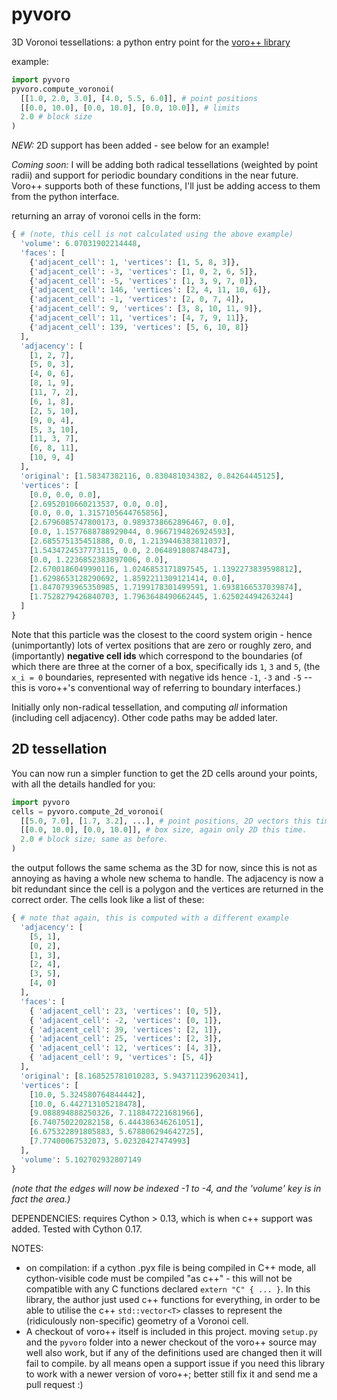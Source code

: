 pyvoro
======

3D Voronoi tessellations: a python entry point for the [voro++ library](http://math.lbl.gov/voro++/)

example:

```python
import pyvoro
pyvoro.compute_voronoi(
  [[1.0, 2.0, 3.0], [4.0, 5.5, 6.0]], # point positions
  [[0.0, 10.0], [0.0, 10.0], [0.0, 10.0]], # limits
  2.0 # block size
)
```

*NEW:* 2D support has been added - see below for an example!

*Coming soon:* I will be adding both radical tessellations (weighted by point radii) and support for periodic boundary conditions in the near future. Voro++ supports both of these functions, I'll just be adding access to them from the python interface.

returning an array of voronoi cells in the form:

```python
{ # (note, this cell is not calculated using the above example)
  'volume': 6.07031902214448,
  'faces': [
    {'adjacent_cell': 1, 'vertices': [1, 5, 8, 3]}, 
    {'adjacent_cell': -3, 'vertices': [1, 0, 2, 6, 5]},
    {'adjacent_cell': -5, 'vertices': [1, 3, 9, 7, 0]},
    {'adjacent_cell': 146, 'vertices': [2, 4, 11, 10, 6]},
    {'adjacent_cell': -1, 'vertices': [2, 0, 7, 4]},
    {'adjacent_cell': 9, 'vertices': [3, 8, 10, 11, 9]},
    {'adjacent_cell': 11, 'vertices': [4, 7, 9, 11]},
    {'adjacent_cell': 139, 'vertices': [5, 6, 10, 8]}
  ],
  'adjacency': [
    [1, 2, 7],
    [5, 0, 3],
    [4, 0, 6],
    [8, 1, 9],
    [11, 7, 2],
    [6, 1, 8],
    [2, 5, 10],
    [9, 0, 4],
    [5, 3, 10],
    [11, 3, 7],
    [6, 8, 11],
    [10, 9, 4]
  ],
  'original': [1.58347382116, 0.830481034382, 0.84264445125],
  'vertices': [
    [0.0, 0.0, 0.0],
    [2.6952010660213537, 0.0, 0.0],
    [0.0, 0.0, 1.3157105644765856],
    [2.6796085747800173, 0.9893738662896467, 0.0],
    [0.0, 1.1577688788929044, 0.9667194826924593],
    [2.685575135451888, 0.0, 1.2139446383811037],
    [1.5434724537773115, 0.0, 2.064891808748473],
    [0.0, 1.2236852383897006, 0.0],
    [2.6700186049990116, 1.0246853171897545, 1.1392273839598812],
    [1.6298653128290692, 1.8592211309121414, 0.0],
    [1.8470793965350985, 1.7199178301499591, 1.6938166537039874],
    [1.7528279426840703, 1.7963648490662445, 1.625024494263244]
  ]
}
```

Note that this particle was the closest to the coord system origin - hence
(unimportantly) lots of vertex positions that are zero or roughly zero, and
(importantly) **negative cell ids** which correspond to the boundaries (of which
there are three at the corner of a box, specifically ids `1`, `3` and `5`, (the
`x_i = 0` boundaries, represented with negative ids hence `-1`, `-3` and `-5` --
this is voro++'s conventional way of referring to boundary interfaces.)

Initially only non-radical tessellation, and computing *all* information 
(including cell adjacency). Other code paths may be added later.

2D tessellation
---------------

You can now run a simpler function to get the 2D cells around your points, with all the details
handled for you:

```python
import pyvoro
cells = pyvoro.compute_2d_voronoi(
  [[5.0, 7.0], [1.7, 3.2], ...], # point positions, 2D vectors this time.
  [[0.0, 10.0], [0.0, 10.0]], # box size, again only 2D this time.
  2.0 # block size; same as before.
)
```

the output follows the same schema as the 3D for now, since this is not as annoying as having a 
whole new schema to handle. The adjacency is now a bit redundant since the cell is a polygon and the
vertices are returned in the correct order. The cells look like a list of these:

```python
{ # note that again, this is computed with a different example
  'adjacency': [
    [5, 1],
    [0, 2],
    [1, 3],
    [2, 4],
    [3, 5],
    [4, 0]
  ],
  'faces': [
    { 'adjacent_cell': 23, 'vertices': [0, 5]},
    { 'adjacent_cell': -2, 'vertices': [0, 1]},
    { 'adjacent_cell': 39, 'vertices': [2, 1]},
    { 'adjacent_cell': 25, 'vertices': [2, 3]},
    { 'adjacent_cell': 12, 'vertices': [4, 3]},
    { 'adjacent_cell': 9, 'vertices': [5, 4]}
  ],
  'original': [8.168525781010283, 5.943711239620341],
  'vertices': [
    [10.0, 5.324580764844442],
    [10.0, 6.442713105218478],
    [9.088894888250326, 7.118847221681966],
    [6.740750220282158, 6.444386346261051],
    [6.675322891805883, 5.678806294642725],
    [7.77400067532073, 5.02320427474993]
  ],
  'volume': 5.102702932807149
}
```

*(note that the edges will now be indexed -1 to -4, and the 'volume' key is in fact the area.)*

DEPENDENCIES:
requires Cython > 0.13, which is when c++ support was added. Tested with Cython 0.17.

NOTES:
* on compilation: if a cython .pyx file is being compiled in C++ mode, all cython-visible code must be compiled "as c++" - this will not be compatible with any C functions declared `extern "C" { ... }`. In this library, the author just used c++ functions for everything, in order to be able to utilise the c++ `std::vector<T>` classes to represent the (ridiculously non-specific) geometry of a Voronoi cell.
* A checkout of voro++ itself is included in this project. moving `setup.py` and the `pyvoro` folder into a newer checkout of the voro++ source may well also work, but if any of the definitions used are changed then it will fail to compile. by all means open a support issue if you need this library to work with a newer version of voro++; better still fix it and send me a pull request :)
